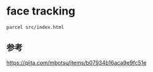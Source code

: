 # face tracking

```bash
parcel src/index.html
```

## 参考

<https://qiita.com/mbotsu/items/b07934b16aca9e9fc51e>